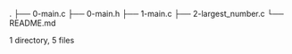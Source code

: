 .
├── 0-main.c
├── 0-main.h
├── 1-main.c
├── 2-largest_number.c
└── README.md

1 directory, 5 files
